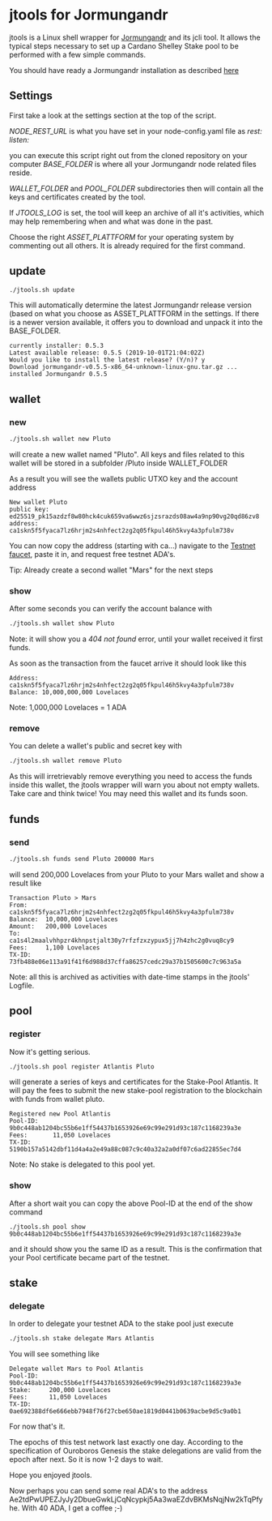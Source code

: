 # jtools for Jormungandr

jtools is a Linux shell wrapper for [Jormungandr](https://github.com/input-output-hk/jormungandr) and its jcli tool.
It allows the typical steps necessary to set up a Cardano Shelley Stake pool to be performed with a few simple commands.

You should have ready a Jormungandr installation as described [here](https://github.com/input-output-hk/shelley-testnet/wiki/How-to-setup-a-Jormungandr-Networking--node-(--v0.5.0))

## Settings

First take a look at the settings section at the top of the script. 

*NODE_REST_URL* is what you have set in your node-config.yaml file as *rest: listen:* 

you can execute this script right out from the cloned repository on your computer *BASE_FOLDER* is where all your Jormungandr node related files reside.

*WALLET_FOLDER* and *POOL_FOLDER* subdirectories then will contain all the keys and certificates created by the tool.

If *JTOOLS_LOG* is set, the tool will keep an archive of all it's activities, which may help remembering when and what was done in the past.

Choose the right *ASSET_PLATTFORM* for your operating system by commenting out all others. It is already required for the first command.

## update

```bash
./jtools.sh update
```



This will automatically determine the latest Jormungandr release version (based on what you choose as ASSET_PLATTFORM in the settings. If there is a newer version available, it offers you to download and unpack it into the BASE_FOLDER. 

```
currently installer: 0.5.3
Latest available release: 0.5.5 (2019-10-01T21:04:02Z)
Would you like to install the latest release? (Y/n)? y
Download jormungandr-v0.5.5-x86_64-unknown-linux-gnu.tar.gz ...
installed Jormungandr 0.5.5
```



## wallet

### new

```bash
./jtools.sh wallet new Pluto
```



will create a new wallet named "Pluto". All keys and files related to this wallet will be stored in a subfolder /Pluto inside WALLET_FOLDER

As a result you will see the wallets public UTXO key and the account address

```
New wallet Pluto
public key: ed25519_pk15azdzf8w80hck4cuk659va6wwz6sjzsrazds08aw4a9np90vg20qd86zv8
address: ca1skn5f5fyaca7lz6hrjm2s4nhfect2zg2q05fkpul46h5kvy4a3pfulm738v
```

You can now copy the address (starting with ca...) navigate to the [Testnet faucet](https://testnet.iohkdev.io/shelley/tools/faucet/), paste it in, and request free testnet ADA's.

Tip: Already create a second wallet "Mars" for the next steps

### show

After some seconds you can verify the account balance with

```bash
./jtools.sh wallet show Pluto
```



Note: it will show you a *404 not found* error, until your wallet received it first funds.

As soon as the transaction from the faucet arrive it should look like this

```
Address: ca1skn5f5fyaca7lz6hrjm2s4nhfect2zg2q05fkpul46h5kvy4a3pfulm738v
Balance: 10,000,000,000 Lovelaces
```

Note: 1,000,000 Lovelaces = 1 ADA

### remove

You can delete a wallet's public and secret key with

```bash
./jtools.sh wallet remove Pluto
```



As this will irretrievably remove everything you need to access the funds inside this wallet, the jtools wrapper will warn you about not empty wallets. Take care and think twice! You may need this wallet and its funds soon.

## funds

### send

```bash
./jtools.sh funds send Pluto 200000 Mars
```



will send 200,000 Lovelaces from your Pluto to your Mars wallet and show a result like

```
Transaction Pluto > Mars
From:     ca1skn5f5fyaca7lz6hrjm2s4nhfect2zg2q05fkpul46h5kvy4a3pfulm738v
Balance:  10,000,000 Lovelaces
Amount:   200,000 Lovelaces
To:       ca1s4l2maalvhhpzr4khnpstjalt30y7rfzfzxzypux5jj7h4zhc2g0vuq8cy9
Fees:     1,100 Lovelaces
TX-ID:    73fb488e06e113a91f41f6d988d37cffa86257cedc29a37b1505600c7c963a5a
```

Note: all this is archived as activities with date-time stamps in the jtools' Logfile.



## pool

### register

Now it's getting serious.

```bash
./jtools.sh pool register Atlantis Pluto
```

will generate a series of keys and certificates for the Stake-Pool Atlantis. It will pay the fees to submit the new stake-pool registration to the blockchain with funds from wallet pluto.

```
Registered new Pool Atlantis
Pool-ID:    9b0c448ab1204bc55b6e1ff54437b1653926e69c99e291d93c187c1168239a3e
Fees:       11,050 Lovelaces
TX-ID:      5190b157a5142dbf11d4a4a2e49a88c087c9c40a32a2a0df07c6ad22855ec7d4
```

Note: No stake is delegated to this pool yet.

### show

After a short wait you can copy the above Pool-ID at the end of the show command

```
./jtools.sh pool show 9b0c448ab1204bc55b6e1ff54437b1653926e69c99e291d93c187c1168239a3e
```

and it should show you the same ID as a result. This is the confirmation that your Pool certificate became part of the testnet.

## stake

### delegate

In order to delegate your testnet ADA to the stake pool just execute

```bash
./jtools.sh stake delegate Mars Atlantis
```

You will see something like

```
Delegate wallet Mars to Pool Atlantis
Pool-ID:   9b0c448ab1204bc55b6e1ff54437b1653926e69c99e291d93c187c1168239a3e
Stake:     200,000 Lovelaces
Fees:      11,050 Lovelaces
TX-ID:     0ae692388df6e666ebb7948f76f27cbe650ae1819d0441b0639acbe9d5c9a0b1
```



For now that's it.

The epochs of this test network last exactly one day. According to the specification of Ouroboros Genesis the stake delegations are valid from the epoch after next. So it is now 1-2 days to wait. 



Hope you enjoyed jtools. 

Now perhaps you can send some real ADA's to the address Ae2tdPwUPEZJyJy2DbueGwkLjCqNcypkj5Aa3waEZdvBKMsNqjNw2kTqPfyhe. With 40 ADA, I get a coffee ;-)